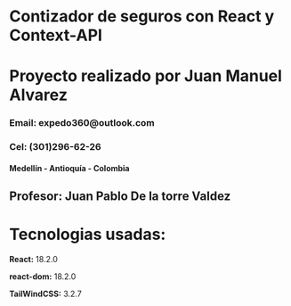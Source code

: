 


<h1>Contizador de seguros con React y Context-API</h1>

<h1>Proyecto realizado por Juan Manuel Alvarez </h1>
<h3>Email: expedo360@outlook.com</h3>
<h3>Cel: (301)296-62-26</h3>
<h4>Medellín - Antioquía - Colombia</h4>
<h2>Profesor: Juan Pablo De la torre Valdez</h2>

<h1>Tecnologias usadas:</h1>
<p><strong>React:</strong> 18.2.0</p>
<p><strong>react-dom:</strong> 18.2.0</p>
<p><strong>TailWindCSS:</strong> 3.2.7</p>


